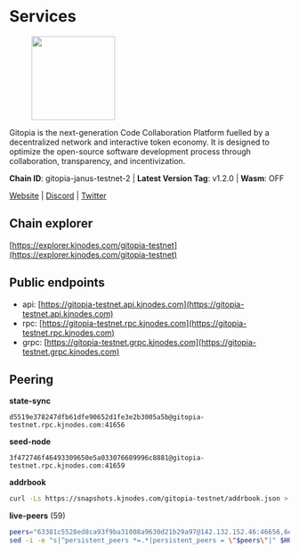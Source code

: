 # Services

<figure><img src="https://raw.githubusercontent.com/kj89/testnet_manuals/main/pingpub/logos/gitopia.png" width="150" alt=""><figcaption></figcaption></figure>

Gitopia is the next-generation Code Collaboration Platform fuelled by  a decentralized network and interactive token economy. It is designed  to optimize the open-source software development process through  collaboration, transparency, and incentivization.

**Chain ID**: gitopia-janus-testnet-2 | **Latest Version Tag**: v1.2.0 | **Wasm**: OFF

[Website](https://gitopia.com/) | [Discord](https://discord.gg/hFTXCGNYDZ) | [Twitter](https://twitter.com/gitopiaDAO)




## Chain explorer
[https://explorer.kjnodes.com/gitopia-testnet](https://explorer.kjnodes.com/gitopia-testnet)

## Public endpoints

* api: [https://gitopia-testnet.api.kjnodes.com](https://gitopia-testnet.api.kjnodes.com)
* rpc: [https://gitopia-testnet.rpc.kjnodes.com](https://gitopia-testnet.rpc.kjnodes.com)
* grpc: [https://gitopia-testnet.grpc.kjnodes.com](https://gitopia-testnet.grpc.kjnodes.com)

## Peering

**state-sync**

```text
d5519e378247dfb61dfe90652d1fe3e2b3005a5b@gitopia-testnet.rpc.kjnodes.com:41656
```

**seed-node**

```text
3f472746f46493309650e5a033076689996c8881@gitopia-testnet.rpc.kjnodes.com:41659
```

**addrbook**
```bash
curl -Ls https://snapshots.kjnodes.com/gitopia-testnet/addrbook.json > $HOME/.gitopia/config/addrbook.json
```

**live-peers** (59)
```bash
peers="63381c5528ed8ca93f9ba31008a9630d21b29a97@142.132.152.46:46656,6ea375302fdd319ef64e013f469e286faf739da8@213.239.207.165:20086,d2975b49708dc92ee3b7da1d72e3eee3119d1d0c@167.86.105.216:656,007d2419fea80aee707d009af0153f5105c53379@38.242.139.164:656,f314268ef1886e4ad2801c8443ea0b0c8143a246@95.214.55.25:30656,3e5ba61e8481c6c71d3f2cc022dd6671ed7cacf8@65.21.170.3:41656,d5519e378247dfb61dfe90652d1fe3e2b3005a5b@65.109.68.190:41656,d9b86c9459ac8bb4760d37095732ccd2746aca1f@65.21.131.215:26356,f1c042fca05e4bfb9a6da1cccaa5108a26ea1e0f@65.108.104.167:28656,73de34b1d08fdd58b5a5c0ec6d2560310c1ebe90@38.242.151.86:26656,ee812a11525cf7e2de4bd63e66aed8b8de337902@38.242.235.199:41656,0b1ba8849c79f41d027de35f98398d1da6a0126e@38.242.229.50:41656,5b1c25f4dff541f77f1532c457f73ca7ee2e4c18@194.163.170.225:26656,ad33cf22f96e43448798686ed0f7428b8fdacf5b@5.161.90.174:656,9bb344d83fc1fafc4bce6b8e4a95b82f37ac4f31@82.208.20.136:26656,e511a5b55979b7d630f016e2b15b513690fd3e33@185.239.209.124:656,4e0e57bcac8aa2bc3188d5b7845eeee61a61f3f0@194.163.170.165:26656,e1ab0573d55ff92fad55d2929e353904f1bbe36f@135.181.16.252:31656,8f4c2887e46edc200a95afeaa87cb63bdddd26e2@185.239.208.131:656,04a4a968f62223ba4a4c498551e89cb8408008be@149.102.152.103:41656,d9d59b442e46f142394fcdf2f246ca8c7b2b7ce9@149.102.146.36:26656,b6651c7b043ef4bdccd7906b0f06de2bbdfe8a60@193.46.243.75:26656,c5fa8b2df54c71b7a6479d9ba67dcd87b7109f25@103.104.75.230:41656,5c2a752c9b1952dbed075c56c600c3a79b58c395@195.3.220.140:27036,292c099fc654a1331d3b62a1b939f867b62ef434@45.85.147.242:656,6ce7f9ea8e3019c50057f4eb2a0ed55e8eedf874@194.50.0.44:26656,6871aeacd353d66c38b1ebbf3b1ad244fa05e32b@167.86.84.125:26656,db17d8ef05fa2f123177a14191270957621afaaa@161.97.129.176:26656,798cf016b5150592badc8257402312fc50b7361d@65.108.45.200:26878,bbc6a1e115185d5bffcbbf5520dca1c3d626e599@109.123.255.50:26656,61c85d47e1dd86d5a5849450b849078d4d13184b@85.239.244.123:26656,c03e9f152bb1becc54d4424d02249135d39be09f@81.0.218.106:41656,c820e754c56b5455d64ab7685730c44a936d0833@154.38.165.129:26656,ffb4f7d43d6449c292d4e60c8a48eb3d31c39691@38.242.139.100:656,5fb72a0bea398ce56fa20cd732623f98d774be7d@149.102.128.208:41656,de5ad8914c55b02f4402fdd114bd8dc33d67f539@24.199.111.244:26656,f0b8227e40f25eaec0e25b9e91ca199d2d9a1ecb@167.86.94.177:656,fea7c372588898f7ea3a04373c52a30712b3c279@185.239.209.56:656,74268fcac969cb5a1c6b8e0da4492de047bbb1ba@173.249.38.2:656,399d4e19186577b04c23296c4f7ecc53e61080cb@34.142.184.61:26656,e79532749fb5dd95366f4568a7b2430d0e316fb5@84.46.255.163:26656,374da78901e59810277fc35482bce6e30953f488@80.79.6.155:41656,9050cb71ad5207b254062a6de7092967f9e66bfd@65.109.138.229:26656,2f0484f05aa2d58d91aa21ea7cb9ce81c2e207ea@85.239.240.187:26656,71d125deda13528c4e72ec4327699882f12c3b72@109.123.254.218:26656,016b0e565abd496b9473b87ac41339251005d12e@194.163.167.163:41656,481189b7e246f6c824a969482446c49abbfe76b8@161.97.172.147:26656,ea53a3f77fe373f47be4e77fd5f9ff526dfaec33@51.79.143.46:41656,29f2054d83bdebe52137f1c33c887ffd43a5aa2d@65.109.87.216:41656,38f4e436b28b05850fa9b67cadf0700123cec094@45.10.154.166:26656,7f2339fc6a6dca666d8ffbbe4e61443d58e0e759@109.123.255.8:26656,52098a0fdd0dc566615ad37492019d252635bdda@45.85.249.131:656,93c4c73375b5f52020e7e7bd3f901ee28f07e6b7@109.123.243.66:41656,bef920987c15fb3db45f17f1429d56d596074453@46.137.202.15:41656,4ed110a5b1ebad62d1e92e8cdabfc9160e2ca4db@65.109.92.148:46656,8d45cada398e1035e220857a84021fabfa723248@2.58.82.21:26656,12d69933e13c25a22336cc95cf7a7e3b05ff7ac6@185.192.97.39:41656,51d27bdfe3d4aa37ad76cb72fe0eeeb32b6296ad@45.155.164.20:41656,388ce64ced6be1550d8b7c22f4223462e5059bfd@154.26.138.102:41656"
sed -i -e "s|^persistent_peers *=.*|persistent_peers = \"$peers\"|" $HOME/.gitopia/config/config.toml
```
